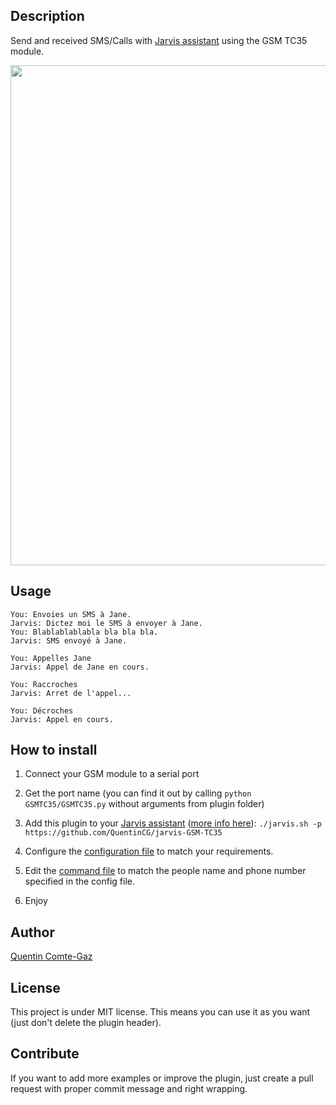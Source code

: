 ## Description
Send and received SMS/Calls with <a target="_blank" href="http://domotiquefacile.fr/jarvis/">Jarvis assistant</a> using the GSM TC35 module.


<img src="https://raw.githubusercontent.com/QuentinCG/jarvis-GSM-TC35/master/TC35_module.jpg" width="800">


## Usage
```
You: Envoies un SMS à Jane.
Jarvis: Dictez moi le SMS à envoyer à Jane.
You: Blablablablabla bla bla bla.
Jarvis: SMS envoyé à Jane.

You: Appelles Jane
Jarvis: Appel de Jane en cours.

You: Raccroches
Jarvis: Arret de l'appel...

You: Décroches
Jarvis: Appel en cours.
```


## How to install

1) Connect your GSM module to a serial port

2) Get the port name (you can find it out by calling ```python GSMTC35/GSMTC35.py``` without arguments from plugin folder)

3) Add this plugin to your <a target="_blank" href="http://domotiquefacile.fr/jarvis/">Jarvis assistant</a> (<a target="_blank" href="http://domotiquefacile.fr/jarvis/content/plugins">more info here</a>): ```./jarvis.sh -p https://github.com/QuentinCG/jarvis-GSM-TC35```

4) Configure the <a target="_blank" href="https://github.com/QuentinCG/jarvis-GSM-TC35/blob/master/config.sh">configuration file</a> to match your requirements.

5) Edit the <a target="_blank" href="https://github.com/QuentinCG/jarvis-GSM-TC35/blob/master/fr/commands">command file</a> to match the people name and phone number specified in the config file.

6) Enjoy


## Author
[Quentin Comte-Gaz](http://quentin.comte-gaz.com/)


## License

This project is under MIT license. This means you can use it as you want (just don't delete the plugin header).


## Contribute

If you want to add more examples or improve the plugin, just create a pull request with proper commit message and right wrapping.
